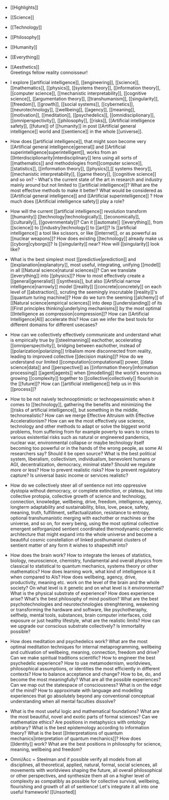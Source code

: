 - [[Highlights]]
- [[Science]]
- [[Technology]]
- [[Philosophy]] 
- [[Humanity]]
- [[Everything]]
- [[Aesthetics]]                                                                                                                                                                                                                    
Greetings fellow reality connoisseur!

- I explore [[artificial intelligence]], [[engineering]], [[science]], [[mathematics]], [[physics]], [[systems theory]], [[information theory]], [[computer science]], [[mechanistic interpretability]], [[cognitive science]], [[argumentation theory]], [[transhumanism]], [[singularity]], [[freedom]], [[growth]], [[social systems]], [[cybernetics]], [[neurotechnology]], [[wellbeing]], [[agency]], [[meaning]], [[motivation]], [[meditation]], [[psychedelics]], [[omnidisciplionary]], [[omniperspectivity]], [[philosophy]], [[risks]], [[Artificial intelligence safety]], [[future]] of [[humanity]] in post [[Artificial general intelligence]] world and [[sentience]] in the whole [[universe]]. 
- How does [[artificial intelligence]], that might soon become very [[Artificial general intelligence|general]] and [[Artificial superintelligence|superintelligent]], works from an [[Interdisciplionarity|interdisciplinary]] lens using all sorts of [[mathematics]] and methodologies from[[computer science]], [[statistics]], [[information theory]], [[physics]],[[ systems theory]], [[mechanistic interpretability]], [[game theory]], [[cognitive science]] and so on? - What's the current state of the art in research and industry mainly around but not limited to [[artificial intelligence]]? What are the most effective methods to make it better? What would be considered as [[Artificial general intelligence]]  and [[Artificial superintelligence]] ? How much does [[Artificial intelligence safety]] play a role? 
- How will the current [[artificial intelligence]] revolution transform [[humanity]] [[technology|technologically]], [[economically]], [[culturally]], [[governmentaly]]? Can it [[automate]] [[everything]], from [[science]] to [[industry|technology]] to [[art]]? Is [[artificial intelligence]] a tool like scissors, or like [[internet]], or as powerful as [[nuclear weapons]]? How does existing [[technology]] already make us [[cyborg|cyborgs]]? Is [[singularity]] near? How will [[singularity]] look like? 
- What is the best simplest most [[predictive|prediction]] and [[explanation|explanatory]], most useful, integrating, unifying [[model]] in all [[Natural science|natural sciences]]? Can we translate [[everything]] into [[physics]]? How to most effectively create a [[general|generalist]] [[synthesis]], but also [[Artificial narrow intelligence|narrowly]] model [[reality]] [[concrete|concretely]] on each level of [[abstraction]], scruting the seemingly inscrutable [[reality]]'s [[quantum turing machine]]? How do we turn the seeming [[alchemy]] of [[Natural science|empirical sciences]] into deep [[understanding]] of its [[First principles thinking|underlying mechanisms]] by the most optimal [[Intelligence as compression|compression]]? How can [[Artificial Intelligence|AI]] accelerate this? How can we infer the best tools for different domains for different usecases? 
- How can we collectively effectively communicate and understand what is empirically true by [[steelmanning]] eachother, accelerating [[omniperspectivity]], bridging between eachother, instead of [[polarization|polarizing]] tribalism more disconnected from reality, leading to improved collective [[decision making]]? How do we understand our limited [[computation|computational]] power, [[data science|data]] and [[perspective]] as [[information theory|information processing]] [[agent|agents]] when [[modelling]] the world's enormous growing [[complexity]] together to [[collective|collectively]] flourish in the [[future]]? How can [[artificial intelligence]] help us in this [[process]]? 
- How to be not naively technooptimistic or technopessimistic when it comes to [[technology]], gathering the benefits and minimizing the [[risks of artificial intelligence]], but something in the middle, technorealistic? How can we merge Effective Altruism with Effective Accelerationism? How can we the most effectively use science, technology and other methods to adapt or solve the biggest world problems, from suffering from for example poverty to wars to crises to various existential risks such as natural or engineered pandemics, nuclear war, environmental collapse or maybe technology itself becoming too powerful or in the hands of the wrong people, as some AI researchers say? Should it be open source? What is the best political system, liberalism, collectivism, individualism, benevolent humans or AGI, decentralization, democracy, minimal state? Should we regulate more or less? How to prevent realistic risks? How to prevent regulatory capture? Is universal basic income or services realistic? 
- How do we collectively steer all of sentience not into oppressive dystopia without democracy, or complete extinction, or plateau, but into collective protopia, collective growth of science and technology, connection, knowledge, wellbeing, drive, freedom, intelligence, agency, longterm adaptability and sustainability, bliss, love, peace, safety, meaning, truth, fulfillment, selfactualization, resistance to entropy, optional transhumanistic merging with eachother or machines or the universe, and so on, for every being, using the most optimal collective emergent selforganized sentient coordinated thermodynamic cybernetic architecture that might expand into the whole universe and become a beautiful cosmic constellation of linked posthumanist clusters of sentient matter of any form it wishes to shapeshift into?
- How does the brain work? How to integrate the lenses of statistics, biology, neuroscience, chemistry, fundamental and overall physics from classical to statistical to quantum mechanics, systems theory or other mathematics? How does learning work, what kind of intelligence is it when compared to AIs? How does wellbeing, agency, drive, productivity, meaning etc. work on the level of the brain and the whole society? On what level is it genetic and on what level is it environmental? What is the physical substrate of experience? How does experience arise? What's the best philosophy of mind position? What are the best psychotechnologies and neurotechnologies strenghtening, weakening or transforming the hardware and software, like psychotheraphy, selfhelp, mental tools, substances, brain computer interfaces, cold exposure or just healthy lifestyle, what are the realistic limits? How can we upgrade our conscious substrate collectively? Is immortality possible?
- How does meditation and psychedelics work? What are the most optimal meditation techniques for internal metaprogramming, wellbeing and cultivation of wellbeing, meaning, connection, freedom and drive? Can we make spiritual traditions scientific? How to engineer the best psychedelic experience? How to use metamodernism, worldviews, philosophical assumptions, or identities the most efficiently in different contexts? How to balance acceptance and change? How to be, do, and become the most meaningfully? What are all the possible experiences? Can we map out the statespace of consciousness? What is on the edge of the mind? How to approximate with language and modelling experiences that go absolutely beyond any conventional conceptual understanding when all mental faculties dissolve? 
- What is the most useful logic and mathematical foundations? What are the most beautiful, novel and exotic parts of formal sciences? Can we mathematize ethics? Are positions in metaphysics with ontology arbitrary? What is the best epistemology according to information theory? What is the best [[Interpretations of quantum mechanics|interpretation of quantum mechanics]]? How does [[Identity]] work? What are the best positions in philosophy for science, meaning, wellbeing and freedom? 
- Omni/Acc = Steelman and if possible verify all models from all disciplines, all theoretical, applied, natural, formal, social sciences, all movements with worldviews shaping the future, all overall philosophical or other perspectives, and synthesize them all on a higher level of complexity as compatibly as possible for collective survival, wellbeing, flourishing and growth of all of sentience! Let's integrate it all into one useful framework!
[[Unsorted]]